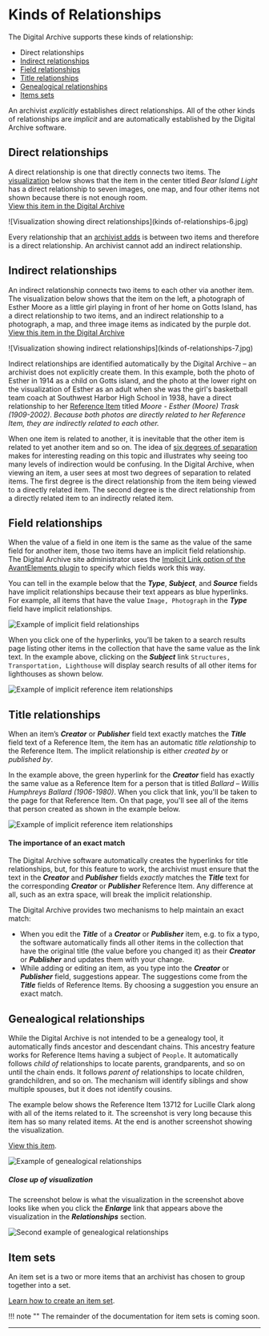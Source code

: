 # Kinds of Relationships

The Digital Archive supports these kinds of relationship:

-   Direct relationships
-   [Indirect relationships](#indirect-relationships)
-   [Field relationships](#field-relationships)
-   [Title relationships](#title-relationships)
-   [Genealogical relationships](#genealogical-relationships)
-   [Items sets](#item-sets)

An archivist *explicitly* establishes direct relationships. All of the other kinds of
relationships are *implicit* and are automatically established by the Digital Archive software.

## Direct relationships

A direct relationship is one that directly connects two items.
The [visualization](/user/viewing-related-items/#visualization)
below shows that the item in the center titled *Bear Island Light*
has a direct relationship to seven images, one map, and four other items not shown
because there is not enough room.  
[View this item in the Digital Archive](https://swhplibrary.net/digitalarchive/items/show/8532)

![Visualization showing direct relationships](kinds of-relationships-6.jpg)

Every relationship that an [archivist adds](/archivist/add-relationship/) is between two items and therefore
is a direct relationship. An archivist cannot add an indirect relationship.

## Indirect relationships

An indirect relationship connects two items to each other via another item. 
The visualization below shows that the item on the left, a photograph of Esther Moore as a
little girl playing in front of her home on Gotts Island, has a direct relationship to two items,
and an indirect relationship to a photograph, a map, and three image items as indicated by the
purple dot.  
[View this item in the Digital Archive](https://swhplibrary.net/digitalarchive/items/show/6439)

![Visualization showing indirect relationships](kinds of-relationships-7.jpg)

Indirect relationships are identified automatically by the Digital Archive &ndash; an 
archivist does not explicitly create them. In this example, both the photo of Esther in 1914 as a child on
Gotts island, and the photo at the lower right on the visualization of Esther as an adult when she was the girl's
basketball team coach at Southwest Harbor High School in 1938, have a direct relationship
to her [Reference Item](/relationships/reference-items/) titled *Moore - Esther (Moore) Trask (1909-2002)*.
*Because both photos are directly related to her Reference Item, they are indirectly
related to each other.*

When one item is related to another, it is inevitable that the other item is related to yet another
item and so on. The idea of [six degrees of separation](https://en.wikipedia.org/wiki/Six_degrees_of_separation)
makes for interesting reading on this topic and illustrates why seeing too many levels of indirection
would be confusing. In the Digital Archive, when viewing an item, a user sees at most two degrees
of separation to related items. The first degree is the direct relationship from the item being viewed to
a directly related item. The second degree is the direct relationship from a directly related item to
an indirectly related item.

## Field relationships

When the value of a field in one item is the same as the value of the same field for another item,
those two items have an implicit field relationship. The Digital Archive site administrator
uses the [Implicit Link option of the AvantElements plugin](/plugins/avantelements/#implicit-link-option)
to specify which fields work this way.

You can tell in the example below that the **_Type_**, **_Subject_**, and **_Source_**
fields have implicit relationships because their text appears as blue hyperlinks. For example,
all items that have the value `Image, Photograph` in the **_Type_** field have implicit relationships.

![Example of implicit field relationships](kinds-of-relationships-1.jpg)

When you click one of the hyperlinks, you’ll be taken to a search results page listing other
items in the collection that have the same value as the link text. In the example above, clicking
on the **_Subject_** link `Structures, Transportation, Lighthouse` will display search results of all
other items for lighthouses as shown below.

![Example of implicit reference item relationships](kinds-of-relationships-3.jpg)

## Title relationships

When an item’s **_Creator_** or **_Publisher_** field text exactly matches the **_Title_**
field text of a Reference Item, the item has an automatic *title relationship* to the
Reference Item. The implicit relationship is either *created by* or *published by*.

In the example above, the green hyperlink for the **_Creator_** field has exactly the same value
as a Reference Item for a person that is titled *Ballard – Willis Humphreys Ballard (1906-1980)*.
When you click that link, you'll be taken to the page for that Reference Item. On that page,
you'll see all of the items that person created as shown in the example below.

![Example of implicit reference item relationships](kinds-of-relationships-2.jpg)

#### The importance of an exact match

The Digital Archive software automatically creates the hyperlinks for title relationships,
but, for this feature to work, the archivist must ensure that the text in the **_Creator_**
and **_Publisher_** fields *exactly* matches the **_Title_** text for the corresponding
**_Creator_** or **_Publisher_** Reference Item.
Any difference at all, such as an extra space, will break the implicit relationship.

The Digital Archive provides two mechanisms to help maintain an exact match:

-   When you edit the **_Title_** of a **_Creator_** or **_Publisher_** item, e.g. to fix a typo,
    the software automatically finds all other items in the collection that have the original title
    (the value before you changed it) as their **_Creator_** or **_Publisher_** and updates them
    with your change.
-   While adding or editing an item, as you type into the **_Creator_** or **_Publisher_** field,
    suggestions appear. The suggestions come from the **_Title_** fields of Reference Items.
    By choosing a suggestion you ensure an exact match. 

## Genealogical relationships

While the Digital Archive is not intended to be a genealogy tool, it automatically finds ancestor
and descendant chains. This ancestry feature works for Reference Items
having a subject of `People`. It automatically follows *child of* relationships to
locate parents, grandparents, and so on until the chain ends. It follows *parent of* 
relationships to locate children, grandchildren, and so on. The mechanism will identify
siblings and show multiple spouses, but it does not identify cousins.

The example below shows the Reference Item 13712 for Lucille Clark along
with all of the items related to it. The screenshot is very long because this item
has so many related items. At the end is another screenshot showing the visualization.

[View this item](https://swhplibrary.net/digitalarchive/items/show/9703).

![Example of genealogical relationships](kinds-of-relationships-4.jpg)

##### Close up of visualization
The screenshot below is what the visualization in the screenshot above looks like when you
click the **_Enlarge_** link that appears above the visualization in the **_Relationships_** section.

![Second example of genealogical relationships](kinds-of-relationships-5.jpg)

## Item sets

An item set is a two or more items that an archivist has chosen to group together into a set.

[Learn how to create an item set](/archivist/item-set/).

!!! note ""
    The remainder of the documentation for item sets is coming soon.

---
